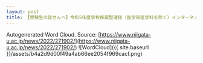 ```yaml
---
layout: post
title: 【受験生の皆さんへ】令和5年度学校推薦型選抜（医学部医学科を除く）インターネット出願について
---
```

Autogenerated Word Cloud.
Source\: [https://www.niigata-u.ac.jp/news/2022/271902/](https://www.niigata-u.ac.jp/news/2022/271902/)
![WordCloud]({{ site.baseurl }}/assets/b4a2d9d00f49a4ab66ee2054f969cacf.png)